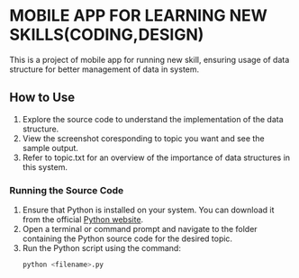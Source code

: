 # MOBILE APP FOR LEARNING NEW SKILLS(CODING,DESIGN)
This is a project of mobile app for running new skill, ensuring usage of data structure for better management of data in system.
## How to Use
1. Explore the source code to understand the implementation of the data structure.
2. View the screenshot coresponding to topic you want and see the sample output.
3. Refer to topic.txt for an overview of the importance of data structures in this system.

### Running the Source Code
1. Ensure that Python is installed on your system. You can download it from the official [Python website](https://www.python.org).
2. Open a terminal or command prompt and navigate to the folder containing the Python source code for the desired topic.
3. Run the Python script using the command:
   ```bash
   python <filename>.py
